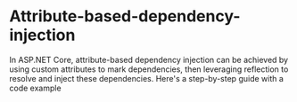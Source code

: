 # Attribute-based-dependency-injection
In ASP.NET Core, attribute-based dependency injection can be achieved by using custom attributes to mark dependencies, then leveraging reflection to resolve and inject these dependencies. Here's a step-by-step guide with a code example
